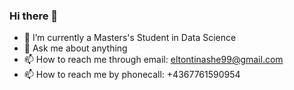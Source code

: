 ### Hi there 👋
- 🔭 I’m currently a Masters's Student in Data Science
- 💬 Ask me about anything 
- 📫 How to reach me through email: eltontinashe99@gmail.com
- 📫 How to reach me by phonecall: +4367761590954
<!--
**ellytee/ellytee** is a ✨ _special_ ✨ repository because its `README.md` (this file) appears on your GitHub profile.

Here are some ideas to get you started:

- 🔭 I’m currently a Masters Student 
- 🌱 I’m currently learning Data Science
- 💬 Ask me about anything 
- 📫 How to reach me through email: eltontinashe99@gmail.com
- 📫 How to reach me by phonecall: +4367761590954
-->
